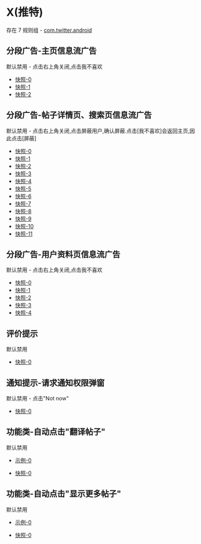 # X(推特)

存在 7 规则组 - [com.twitter.android](/src/apps/com.twitter.android.ts)

## 分段广告-主页信息流广告

默认禁用 - 点击右上角关闭,点击我不喜欢

- [快照-0](https://i.gkd.li/import/12798795)
- [快照-1](https://i.gkd.li/import/12813235)
- [快照-2](https://i.gkd.li/import/12798810)

## 分段广告-帖子详情页、搜索页信息流广告

默认禁用 - 点击右上角关闭,点击屏蔽用户,确认屏蔽.点击[我不喜欢]会返回主页,因此点击[屏蔽]

- [快照-0](https://i.gkd.li/import/12825969)
- [快照-1](https://i.gkd.li/import/12847584)
- [快照-2](https://i.gkd.li/import/12882676)
- [快照-3](https://i.gkd.li/import/12904603)
- [快照-4](https://i.gkd.li/import/13680756)
- [快照-5](https://i.gkd.li/import/12828815)
- [快照-6](https://i.gkd.li/import/12847600)
- [快照-7](https://i.gkd.li/import/12904602)
- [快照-8](https://i.gkd.li/import/13680783)
- [快照-9](https://i.gkd.li/import/12828832)
- [快照-10](https://i.gkd.li/import/12904601)
- [快照-11](https://i.gkd.li/import/13680798)

## 分段广告-用户资料页信息流广告

默认禁用 - 点击右上角关闭,点击我不喜欢

- [快照-0](https://i.gkd.li/import/12825969)
- [快照-1](https://i.gkd.li/import/12847584)
- [快照-2](https://i.gkd.li/import/12882676)
- [快照-3](https://i.gkd.li/import/12904603)
- [快照-4](https://i.gkd.li/import/12798810)

## 评价提示

默认禁用

- [快照-0](https://i.gkd.li/import/13774150)

## 通知提示-请求通知权限弹窗

默认禁用 - 点击"Not now"

- [快照-0](https://i.gkd.li/import/13930126)

## 功能类-自动点击"翻译帖子"

默认禁用

- [示例-0](https://m.gkd.li/57941037/40ece44f-883f-429a-aa0c-17dac15a50e4)

- [快照-0](https://i.gkd.li/import/14189817)

## 功能类-自动点击"显示更多帖子"

默认禁用

- [示例-0](https://m.gkd.li/57941037/7efa8af7-90d3-42b4-bf5d-3d83775f175a)

- [快照-0](https://i.gkd.li/import/14189847)
